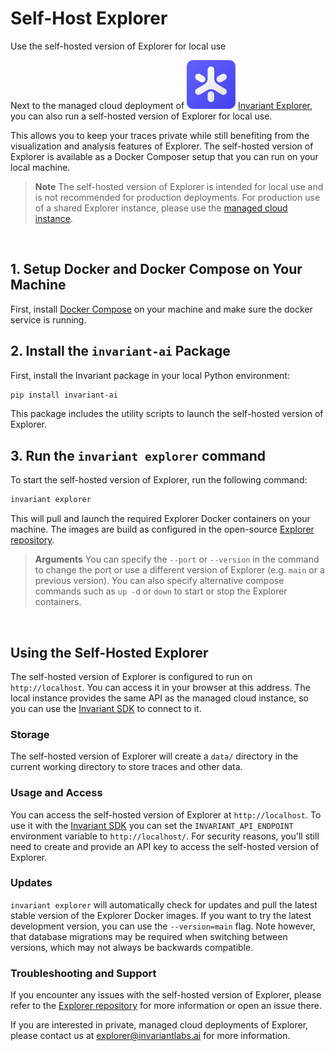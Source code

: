 # Self-Host Explorer

<div class='subtitle'>Use the self-hosted version of Explorer for local use</div>

Next to the managed cloud deployment of <img class='inline-invariant' src="../assets/logo.svg"/> [Invariant Explorer](https://explorer.invariantlabs.ai), you can also run a self-hosted version of Explorer for local use.

This allows you to keep your traces private while still benefiting from the visualization and analysis features of Explorer. The self-hosted version of Explorer is available as a Docker Composer setup that you can run on your local machine.

> **Note** The self-hosted version of Explorer is intended for local use and is not recommended for production deployments. For production use of a shared Explorer instance, please use the [managed cloud instance](https://explorer.invariantlabs.ai).

<br/>

## 1. Setup Docker and Docker Compose on Your Machine

First, install [Docker Compose](https://docs.docker.com/compose/install/) on your machine and make sure the docker service is running.

## 2. Install the `invariant-ai` Package

First, install the Invariant package in your local Python environment:

```bash
pip install invariant-ai
```

This package includes the utility scripts to launch the self-hosted version of Explorer.

## 3. Run the `invariant explorer` command

To start the self-hosted version of Explorer, run the following command:

```bash
invariant explorer
```

This will pull and launch the required Explorer Docker containers on your machine. The images are build as configured in the open-source [Explorer repository](https://github.com/invariantlabs-ai/explorer).

> **Arguments** You can specify the `--port` or `--version` in the command to change the port or use a different version of Explorer (e.g. `main` or a previous version). You can also specify alternative compose commands such as `up -d` or `down` to start or stop the Explorer containers.

<br/>

## Using the Self-Hosted Explorer

The self-hosted version of Explorer is configured to run on `http://localhost`. You can access it in your browser at this address. The local instance provides the same API as the managed cloud instance, so you can use the [Invariant SDK](./Explorer_API/1_client_setup.md) to connect to it.

### Storage

The self-hosted version of Explorer will create a `data/` directory in the current working directory to store traces and other data.

### Usage and Access

You can access the self-hosted version of Explorer at `http://localhost`. To use it with the [Invariant SDK](./Explorer_API/1_client_setup.md) you can set the `INVARIANT_API_ENDPOINT` environment variable to `http://localhost/`. For security reasons, you'll still need to create and provide an API key to access the self-hosted version of Explorer.

### Updates
`invariant explorer` will automatically check for updates and pull the latest stable version of the Explorer Docker images. If you want to try the latest development version, you can use the `--version=main` flag. Note however, that database migrations may be required when switching between versions, which may not always be backwards compatible.

### Troubleshooting and Support

If you encounter any issues with the self-hosted version of Explorer, please refer to the [Explorer repository](https://github.com/invariantlabs-ai/explorer) for more information or open an issue there.

If you are interested in private, managed cloud deployments of Explorer, please contact us at [explorer@invariantlabs.ai](mailto:explorer@invariantlabs.ai) for more information.